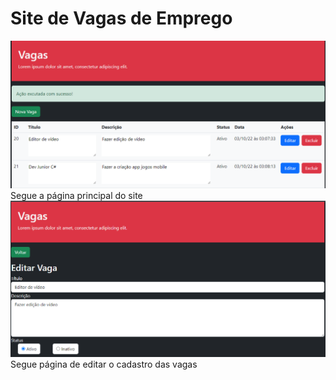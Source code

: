 # Site de Vagas de Emprego

<img src="https://github.com/Eliane-Santiago/Site-Vagas/blob/main/Site-Vagas/imagens/img1.png"/>
Segue a página principal do site

<img src="https://github.com/Eliane-Santiago/Site-Vagas/blob/main/Site-Vagas/imagens/img2.png"/>
Segue página de editar o cadastro das vagas
